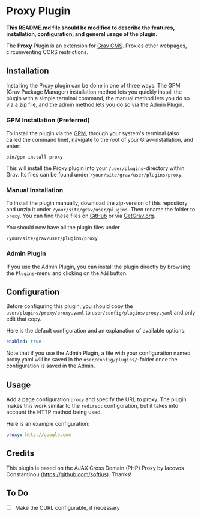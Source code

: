 # Proxy Plugin

**This README.md file should be modified to describe the features, installation, configuration, and general usage of the plugin.**

The **Proxy** Plugin is an extension for [Grav CMS](http://github.com/getgrav/grav). Proxies other webpages, circumventing CORS restrictions.

## Installation

Installing the Proxy plugin can be done in one of three ways: The GPM (Grav Package Manager) installation method lets you quickly install the plugin with a simple terminal command, the manual method lets you do so via a zip file, and the admin method lets you do so via the Admin Plugin.

### GPM Installation (Preferred)

To install the plugin via the [GPM](http://learn.getgrav.org/advanced/grav-gpm), through your system's terminal (also called the command line), navigate to the root of your Grav-installation, and enter:

    bin/gpm install proxy

This will install the Proxy plugin into your `/user/plugins`-directory within Grav. Its files can be found under `/your/site/grav/user/plugins/proxy`.

### Manual Installation

To install the plugin manually, download the zip-version of this repository and unzip it under `/your/site/grav/user/plugins`. Then rename the folder to `proxy`. You can find these files on [GitHub](https://github.com/nd-net/grav-plugin-proxy) or via [GetGrav.org](http://getgrav.org/downloads/plugins#extras).

You should now have all the plugin files under

    /your/site/grav/user/plugins/proxy
	
### Admin Plugin

If you use the Admin Plugin, you can install the plugin directly by browsing the `Plugins`-menu and clicking on the `Add` button.

## Configuration

Before configuring this plugin, you should copy the `user/plugins/proxy/proxy.yaml` to `user/config/plugins/proxy.yaml` and only edit that copy.

Here is the default configuration and an explanation of available options:

```yaml
enabled: true
```

Note that if you use the Admin Plugin, a file with your configuration named proxy.yaml will be saved in the `user/config/plugins/`-folder once the configuration is saved in the Admin.

## Usage

Add a page configuration `proxy` and specify the URL to proxy. The plugin makes this work similar to the `redirect` configuration, but it takes into account the HTTP method being used.

Here is an example configuration:

```yaml
proxy: http://google.com
```

## Credits

This plugin is based on the AJAX Cross Domain (PHP) Proxy by Iacovos Constantinou (https://github.com/softius). Thanks!

## To Do

- [ ] Make the CURL configurable, if necessary

